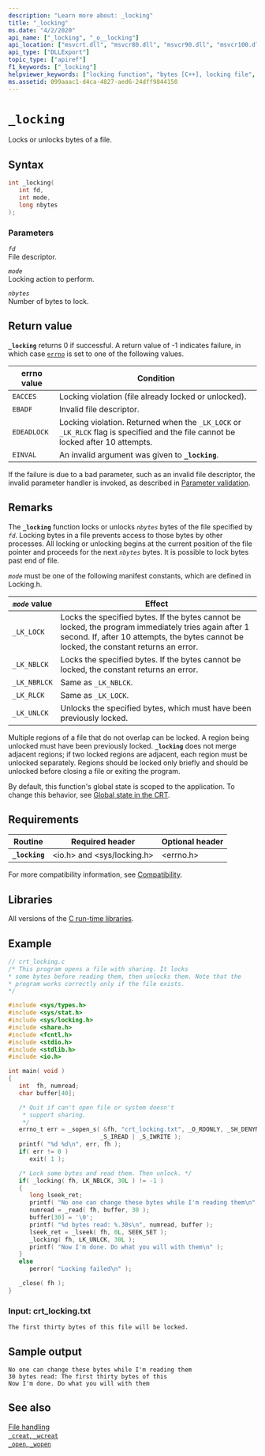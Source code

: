```yaml
---
description: "Learn more about: _locking"
title: "_locking"
ms.date: "4/2/2020"
api_name: ["_locking", "_o__locking"]
api_location: ["msvcrt.dll", "msvcr80.dll", "msvcr90.dll", "msvcr100.dll", "msvcr100_clr0400.dll", "msvcr110.dll", "msvcr110_clr0400.dll", "msvcr120.dll", "msvcr120_clr0400.dll", "ucrtbase.dll", "api-ms-win-crt-stdio-l1-1-0.dll", "api-ms-win-crt-private-l1-1-0.dll"]
api_type: ["DLLExport"]
topic_type: ["apiref"]
f1_keywords: ["_locking"]
helpviewer_keywords: ["locking function", "bytes [C++], locking file", "files [C++], locking bytes", "files [C++], locking", "_locking function"]
ms.assetid: 099aaac1-d4ca-4827-aed6-24dff9844150
---
```

# `_locking`

Locks or unlocks bytes of a file.

## Syntax

```C
int _locking(
   int fd,
   int mode,
   long nbytes
);
```

### Parameters

*`fd`*\
File descriptor.

*`mode`*\
Locking action to perform.

*`nbytes`*\
Number of bytes to lock.

## Return value

**`_locking`** returns 0 if successful. A return value of -1 indicates failure, in which case [`errno`](../errno-doserrno-sys-errlist-and-sys-nerr.md) is set to one of the following values.

|errno value|Condition|
|-|-|
| `EACCES` | Locking violation (file already locked or unlocked). |
| `EBADF` | Invalid file descriptor. |
| `EDEADLOCK` | Locking violation. Returned when the `_LK_LOCK` or `_LK_RLCK` flag is specified and the file cannot be locked after 10 attempts. |
| `EINVAL` | An invalid argument was given to **`_locking`**. |

If the failure is due to a bad parameter, such as an invalid file descriptor, the invalid parameter handler is invoked, as described in [Parameter validation](../parameter-validation.md).

## Remarks

The **`_locking`** function locks or unlocks *`nbytes`* bytes of the file specified by *`fd`*. Locking bytes in a file prevents access to those bytes by other processes. All locking or unlocking begins at the current position of the file pointer and proceeds for the next *`nbytes`* bytes. It is possible to lock bytes past end of file.

*`mode`* must be one of the following manifest constants, which are defined in Locking.h.

|*`mode`* value|Effect|
|-|-|
| `_LK_LOCK` | Locks the specified bytes. If the bytes cannot be locked, the program immediately tries again after 1 second. If, after 10 attempts, the bytes cannot be locked, the constant returns an error. |
| `_LK_NBLCK` | Locks the specified bytes. If the bytes cannot be locked, the constant returns an error. |
| `_LK_NBRLCK` | Same as `_LK_NBLCK`. |
| `_LK_RLCK` | Same as `_LK_LOCK`. |
| `_LK_UNLCK` | Unlocks the specified bytes, which must have been previously locked. |

Multiple regions of a file that do not overlap can be locked. A region being unlocked must have been previously locked. **`_locking`** does not merge adjacent regions; if two locked regions are adjacent, each region must be unlocked separately. Regions should be locked only briefly and should be unlocked before closing a file or exiting the program.

By default, this function's global state is scoped to the application. To change this behavior, see [Global state in the CRT](../global-state.md).

## Requirements

|Routine|Required header|Optional header|
|-------------|---------------------|---------------------|
|**`_locking`**|\<io.h> and \<sys/locking.h>|\<errno.h>|

For more compatibility information, see [Compatibility](../compatibility.md).

## Libraries

All versions of the [C run-time libraries](../crt-library-features.md).

## Example

```C
// crt_locking.c
/* This program opens a file with sharing. It locks
* some bytes before reading them, then unlocks them. Note that the
* program works correctly only if the file exists.
*/

#include <sys/types.h>
#include <sys/stat.h>
#include <sys/locking.h>
#include <share.h>
#include <fcntl.h>
#include <stdio.h>
#include <stdlib.h>
#include <io.h>

int main( void )
{
   int  fh, numread;
   char buffer[40];

   /* Quit if can't open file or system doesn't
    * support sharing.
    */
   errno_t err = _sopen_s( &fh, "crt_locking.txt", _O_RDONLY, _SH_DENYNO,
                          _S_IREAD | _S_IWRITE );
   printf( "%d %d\n", err, fh );
   if( err != 0 )
      exit( 1 );

   /* Lock some bytes and read them. Then unlock. */
   if( _locking( fh, LK_NBLCK, 30L ) != -1 )
   {
      long lseek_ret;
      printf( "No one can change these bytes while I'm reading them\n" );
      numread = _read( fh, buffer, 30 );
      buffer[30] = '\0';
      printf( "%d bytes read: %.30s\n", numread, buffer );
      lseek_ret = _lseek( fh, 0L, SEEK_SET );
      _locking( fh, LK_UNLCK, 30L );
      printf( "Now I'm done. Do what you will with them\n" );
   }
   else
      perror( "Locking failed\n" );

   _close( fh );
}
```

### Input: crt_locking.txt

```Input
The first thirty bytes of this file will be locked.
```

## Sample output

```Output
No one can change these bytes while I'm reading them
30 bytes read: The first thirty bytes of this
Now I'm done. Do what you will with them
```

## See also

[File handling](../file-handling.md)\
[`_creat`, `_wcreat`](creat-wcreat.md)\
[`_open`, `_wopen`](open-wopen.md)
